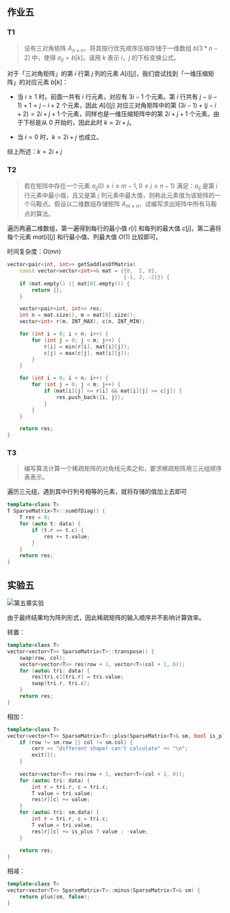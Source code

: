 ## 作业五

### T1

> 设有三对角矩阵 $A_{n\times n}$，将其按行优先顺序压缩存储于一维数组 $b[3*n-2]$ 中，使得 $a_{ij}=b[k]$，请用 $k$ 表示 $i$，$j$ 的下标变换公式。

对于「三对角矩阵」的第 $i$ 行第 $j$ 列的元素 $A[i][j]$，我们尝试找到「一维压缩矩阵」的对应元素 $b[k]$：

- 当 $i \ge 1$ 时。前面一共有 $i$ 行元素，对应有 $3i-1$ 个元素。第 $i$ 行共有 $j-(i-1)+1=j-i+2$ 个元素，因此 $A[i][j]$ 对应三对角矩阵中的第 $(3i-1)+(j-i+2)=2i+j+1$ 个元素，同样也是一维压缩矩阵中的第 $2i+j+1$ 个元素。由于下标是从 $0$ 开始的，因此此时 $k=2i+j$。

- 当 $i=0$ 时，$k=2i+j$ 也成立。

综上所述：$k=2i+j$

### T2

> 若在矩阵中存在一个元素 $a_{ij} (0\le i \le m-1, 0 \le j\le n-1)$ 满足：$a_{ij}$ 是第 $i$ 行元素中最小值，且又是第 $j$ 列元素中最大值，则称此元素值为该矩阵的一个马鞍点。假设以二维数组存储矩阵 $A_{m\times n}$，试编写求出矩阵中所有马鞍点的算法。

遍历两遍二维数组，第一遍得到每行的最小值 $r[i]$ 和每列的最大值 $c[j]$，第二遍将每个元素 $mat[i][j]$ 和行最小值、列最大值 $O(1)$ 比较即可。

时间复杂度：$O(mn)$

```c++
vector<pair<int, int>> getSaddlesOfMatrix(
    const vector<vector<int>>& mat = {{0,  2, 0},
                                      {-1, 2, -2}}) {
    if (mat.empty() || mat[0].empty()) {
        return {};
    }

    vector<pair<int, int>> res;
    int n = mat.size(), m = mat[0].size();
    vector<int> r(m, INT_MAX), c(n, INT_MIN);

    for (int i = 0; i < n; i++) {
        for (int j = 0; j < m; j++) {
            r[i] = min(r[i], mat[i][j]);
            c[j] = max(c[j], mat[i][j]);
        }
    }

    for (int i = 0; i < n; i++) {
        for (int j = 0; j < m; j++) {
            if (mat[i][j] <= r[i] && mat[i][j] >= c[j]) {
                res.push_back({i, j});
            }
        }
    }

    return res;
}
```

### T3

> 编写算法计算一个稀疏矩阵的对角线元素之和，要求稀疏矩阵用三元组顺序表表示。

遍历三元组，遇到其中行列号相等的元素，就将存储的值加上去即可

```c++
template<class T>
T SparseMatrix<T>::sumOfDiag() {
    T res = 0;
    for (auto t: data) {
        if (t.r == t.c) {
            res += t.value;
        }
    }
    return res;
}
```

## 实验五

![第五章实验](https://dwj-oss.oss-cn-nanjing.aliyuncs.com/images/202408031113663.png)

由于最终结果均为阵列形式，因此稀疏矩阵的输入顺序并不影响计算效率。

转置：

```cpp
template<class T>
vector<vector<T>> SparseMatrix<T>::transpose() {
    swap(row, col);
    vector<vector<T>> res(row + 1, vector<T>(col + 1, 0));
    for (auto& tri: data) {
        res[tri.c][tri.r] = tri.value;
        swap(tri.r, tri.c);
    }
    return res;
}
```

相加：

```cpp
template<class T>
vector<vector<T>> SparseMatrix<T>::plus(SparseMatrix<T>& sm, bool is_plus) {
    if (row != sm.row || col != sm.col) {
        cerr << "different shape! can't calculate" << "\n";
        exit(1);
    }
    
    vector<vector<T>> res(row + 1, vector<T>(col + 1, 0));
    for (auto& tri: data) {
        int r = tri.r, c = tri.c;
        T value = tri.value;
        res[r][c] += value;
    }
    for (auto& tri: sm.data) {
        int r = tri.r, c = tri.c;
        T value = tri.value;
        res[r][c] += is_plus ? value : -value;
    }
    
    return res;
}
```

相减：

```cpp
template<class T>
vector<vector<T>> SparseMatrix<T>::minus(SparseMatrix<T>& sm) {
    return plus(sm, false);
}
```